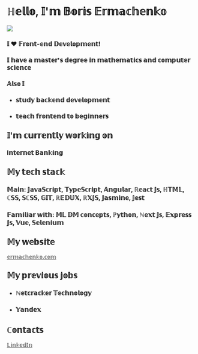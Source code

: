 <!-- [![KnlnKS's LeetCode stats](https://leetcode-stats-six.vercel.app/?username=ermachenkoboris)](https://github.com/ermachenkoboris/leetcode-stats) -->

<!--
**ErmachenkoBoris/ErmachenkoBoris** is a ✨ _special_ ✨ repository because its `README.md` (this file) appears on your GitHub profile.

Here are some ideas to get you started:

- 🔭 I’m currently working on ...
- 🌱 I’m currently learning ...
- 👯 I’m looking to collaborate on ...
- 🤔 I’m looking for help with ...
- 💬 Ask me about ...
- 📫 How to reach me: ...
- 😄 Pronouns: ...
- ⚡ Fun fact: ...
-->
# ℍ𝕖𝕝𝕝𝕠, 𝕀'𝕞 𝔹𝕠𝕣𝕚𝕤 𝔼𝕣𝕞𝕒𝕔𝕙𝕖𝕟𝕜𝕠
![](https://s548sas.storage.yandex.net/rdisk/9780b7fc57875e8312db40e2b0bf1f55f93a9c04088d597ed8f173dec63a71c8/654af773/XIhETXcDUrlxrQFIPXMVp3pQV2iMPdQsEoyqjhtbZW7qjR_jfQ2OArl7_PF82GWjwCkMI1hq2yLVtvCz1HAAqw==?uid=0&filename=giphy.gif&disposition=inline&hash=&limit=0&content_type=image%2Fgif&owner_uid=0&fsize=375697&hid=96ffe2f343db7494901d24a9f0515203&media_type=image&tknv=v2&etag=7454821b7039abfac42ba2d5470d8fe7&rtoken=2ZwLoIhVh6Wx&force_default=no&ycrid=na-58999620a371b649c19a2d252578933f-downloader15e&ts=6099b264682c0&s=815fe5f8d87d40a97c6f88046d231aaffe49812ee2e6dfbb1209c8d1cb108231&pb=U2FsdGVkX1_HlRno_NoCM7tX1GYhdgugGnDwJ5wj468B5-DxgOaZDhi6asu2x68gvmIBms7xf08hL1AN-eHUupv-3QmJEbEoy_JcziJ6Mlc)

### 𝕀 ❤️ 𝔽𝕣𝕠𝕟𝕥-𝕖𝕟𝕕 𝔻𝕖𝕧𝕖𝕝𝕠𝕡𝕞𝕖𝕟𝕥!

### 𝕀 𝕙𝕒𝕧𝕖 𝕒 𝕞𝕒𝕤𝕥𝕖𝕣'𝕤 𝕕𝕖𝕘𝕣𝕖𝕖 𝕚𝕟 𝕞𝕒𝕥𝕙𝕖𝕞𝕒𝕥𝕚𝕔𝕤 𝕒𝕟𝕕 𝕔𝕠𝕞𝕡𝕦𝕥𝕖𝕣 𝕤𝕔𝕚𝕖𝕟𝕔𝕖


### 𝔸𝕝𝕤𝕠 𝕀
- ### 𝕤𝕥𝕦𝕕𝕪 𝕓𝕒𝕔𝕜𝕖𝕟𝕕 𝕕𝕖𝕧𝕖𝕝𝕠𝕡𝕞𝕖𝕟𝕥
-  ### 𝕥𝕖𝕒𝕔𝕙 𝕗𝕣𝕠𝕟𝕥𝕖𝕟𝕕 𝕥𝕠 𝕓𝕖𝕘𝕚𝕟𝕟𝕖𝕣𝕤


## 𝕀'𝕞 𝕔𝕦𝕣𝕣𝕖𝕟𝕥𝕝𝕪 𝕨𝕠𝕣𝕜𝕚𝕟𝕘 𝕠𝕟
### I𝕟𝕥𝕖𝕣𝕟𝕖𝕥 B𝕒𝕟𝕜𝕚𝕟𝕘


## 𝕄𝕪 𝕥𝕖𝕔𝕙 𝕤𝕥𝕒𝕔𝕜
### 𝕄𝕒𝕚𝕟: 𝕁𝕒𝕧𝕒𝕊𝕔𝕣𝕚𝕡𝕥, 𝕋𝕪𝕡𝕖𝕊𝕔𝕣𝕚𝕡𝕥, 𝔸𝕟𝕘𝕦𝕝𝕒𝕣, ℝ𝕖𝕒𝕔𝕥 𝕁𝕤, ℍ𝕋𝕄𝕃, ℂ𝕊𝕊, 𝕊ℂ𝕊𝕊, 𝔾𝕀𝕋, ℝ𝔼𝔻𝕌𝕏, ℝ𝕏𝕁𝕊, 𝕁𝕒𝕤𝕞𝕚𝕟𝕖, 𝕁𝕖𝕤𝕥

### 𝔽𝕒𝕞𝕚𝕝𝕚𝕒𝕣 𝕨𝕚𝕥𝕙: 𝕄𝕃 𝔻𝕄 𝕔𝕠𝕟𝕔𝕖𝕡𝕥𝕤, ℙ𝕪𝕥𝕙𝕠𝕟, ℕ𝕖𝕩𝕥 𝕁𝕤, 𝔼𝕩𝕡𝕣𝕖𝕤𝕤 𝕁𝕤, 𝕍𝕦𝕖, 𝕊𝕖𝕝𝕖𝕟𝕚𝕦𝕞

## 𝕄𝕪 𝕨𝕖𝕓𝕤𝕚𝕥𝕖
[𝕖𝕣𝕞𝕒𝕔𝕙𝕖𝕟𝕜𝕠.𝕔𝕠𝕞](𝕖𝕣𝕞𝕒𝕔𝕙𝕖𝕟𝕜𝕠.𝕔𝕠𝕞)

## 𝕄𝕪 𝕡𝕣𝕖𝕧𝕚𝕠𝕦𝕤 𝕛𝕠𝕓𝕤
- ### ℕ𝕖𝕥𝕔𝕣𝕒𝕔𝕜𝕖𝕣 𝕋𝕖𝕔𝕙𝕟𝕠𝕝𝕠𝕘𝕪
- ### 𝕐𝕒𝕟𝕕𝕖𝕩

## ℂ𝕠𝕟𝕥𝕒𝕔𝕥𝕤
[𝕃𝕚𝕟𝕜𝕖𝕕𝕀𝕟](https://www.linkedin.com/in/ermachenkoboris/)
